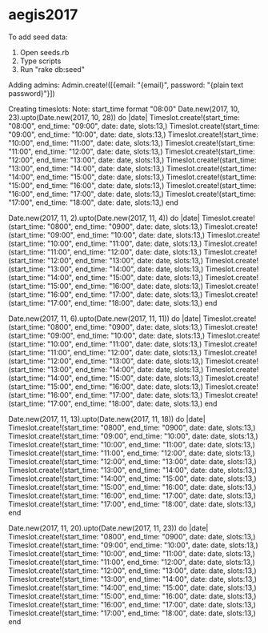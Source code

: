 # aegis2017

To add seed data:
1. Open seeds.rb
2. Type scripts
3. Run "rake db:seed"

Adding admins:
Admin.create!([{email: "{email}", password: "{plain text password}"}])

Creating timeslots:
Note: start_time format "08:00"
Date.new(2017, 10, 23).upto(Date.new(2017, 10, 28)) do |date|
	Timeslot.create!(start_time: "08:00", end_time: "09:00", date: date, slots:13,)
	Timeslot.create!(start_time: "09:00", end_time: "10:00", date: date, slots:13,)
	Timeslot.create!(start_time: "10:00", end_time: "11:00", date: date, slots:13,)
	Timeslot.create!(start_time: "11:00", end_time: "12:00", date: date, slots:13,)
	Timeslot.create!(start_time: "12:00", end_time: "13:00", date: date, slots:13,)
	Timeslot.create!(start_time: "13:00", end_time: "14:00", date: date, slots:13,)
	Timeslot.create!(start_time: "14:00", end_time: "15:00", date: date, slots:13,)
	Timeslot.create!(start_time: "15:00", end_time: "16:00", date: date, slots:13,)
	Timeslot.create!(start_time: "16:00", end_time: "17:00", date: date, slots:13,)
	Timeslot.create!(start_time: "17:00", end_time: "18:00", date: date, slots:13,)
end

Date.new(2017, 11, 2).upto(Date.new(2017, 11, 4)) do |date|
  Timeslot.create!(start_time: "0800", end_time: "0900", date: date, slots:13,)
	Timeslot.create!(start_time: "09:00", end_time: "10:00", date: date, slots:13,)
	Timeslot.create!(start_time: "10:00", end_time: "11:00", date: date, slots:13,)
	Timeslot.create!(start_time: "11:00", end_time: "12:00", date: date, slots:13,)
	Timeslot.create!(start_time: "12:00", end_time: "13:00", date: date, slots:13,)
	Timeslot.create!(start_time: "13:00", end_time: "14:00", date: date, slots:13,)
	Timeslot.create!(start_time: "14:00", end_time: "15:00", date: date, slots:13,)
	Timeslot.create!(start_time: "15:00", end_time: "16:00", date: date, slots:13,)
	Timeslot.create!(start_time: "16:00", end_time: "17:00", date: date, slots:13,)
	Timeslot.create!(start_time: "17:00", end_time: "18:00", date: date, slots:13,)
end

Date.new(2017, 11, 6).upto(Date.new(2017, 11, 11)) do |date|
  Timeslot.create!(start_time: "0800", end_time: "0900", date: date, slots:13,)
	Timeslot.create!(start_time: "09:00", end_time: "10:00", date: date, slots:13,)
	Timeslot.create!(start_time: "10:00", end_time: "11:00", date: date, slots:13,)
	Timeslot.create!(start_time: "11:00", end_time: "12:00", date: date, slots:13,)
	Timeslot.create!(start_time: "12:00", end_time: "13:00", date: date, slots:13,)
	Timeslot.create!(start_time: "13:00", end_time: "14:00", date: date, slots:13,)
	Timeslot.create!(start_time: "14:00", end_time: "15:00", date: date, slots:13,)
	Timeslot.create!(start_time: "15:00", end_time: "16:00", date: date, slots:13,)
	Timeslot.create!(start_time: "16:00", end_time: "17:00", date: date, slots:13,)
	Timeslot.create!(start_time: "17:00", end_time: "18:00", date: date, slots:13,)
end

Date.new(2017, 11, 13).upto(Date.new(2017, 11, 18)) do |date|
  Timeslot.create!(start_time: "0800", end_time: "0900", date: date, slots:13,)
	Timeslot.create!(start_time: "09:00", end_time: "10:00", date: date, slots:13,)
	Timeslot.create!(start_time: "10:00", end_time: "11:00", date: date, slots:13,)
	Timeslot.create!(start_time: "11:00", end_time: "12:00", date: date, slots:13,)
	Timeslot.create!(start_time: "12:00", end_time: "13:00", date: date, slots:13,)
	Timeslot.create!(start_time: "13:00", end_time: "14:00", date: date, slots:13,)
	Timeslot.create!(start_time: "14:00", end_time: "15:00", date: date, slots:13,)
	Timeslot.create!(start_time: "15:00", end_time: "16:00", date: date, slots:13,)
	Timeslot.create!(start_time: "16:00", end_time: "17:00", date: date, slots:13,)
	Timeslot.create!(start_time: "17:00", end_time: "18:00", date: date, slots:13,)
end

Date.new(2017, 11, 20).upto(Date.new(2017, 11, 23)) do |date|
  Timeslot.create!(start_time: "0800", end_time: "0900", date: date, slots:13,)
	Timeslot.create!(start_time: "09:00", end_time: "10:00", date: date, slots:13,)
	Timeslot.create!(start_time: "10:00", end_time: "11:00", date: date, slots:13,)
	Timeslot.create!(start_time: "11:00", end_time: "12:00", date: date, slots:13,)
	Timeslot.create!(start_time: "12:00", end_time: "13:00", date: date, slots:13,)
	Timeslot.create!(start_time: "13:00", end_time: "14:00", date: date, slots:13,)
	Timeslot.create!(start_time: "14:00", end_time: "15:00", date: date, slots:13,)
	Timeslot.create!(start_time: "15:00", end_time: "16:00", date: date, slots:13,)
	Timeslot.create!(start_time: "16:00", end_time: "17:00", date: date, slots:13,)
	Timeslot.create!(start_time: "17:00", end_time: "18:00", date: date, slots:13,)
end
